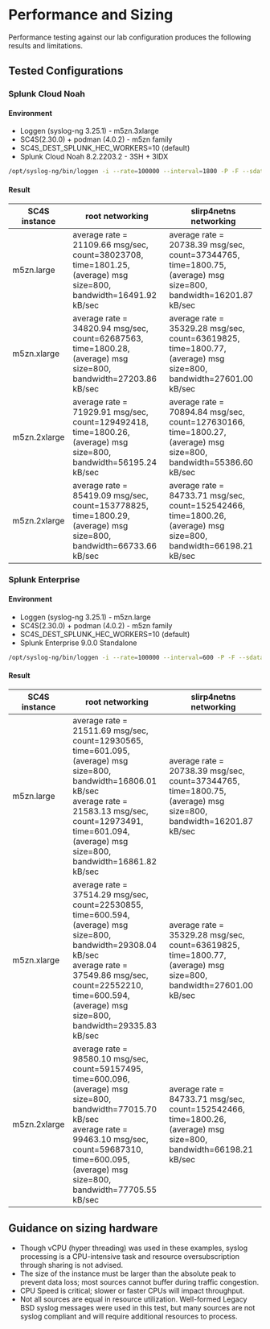 # Performance and Sizing
Performance testing against our lab configuration produces the following results and limitations. 

## Tested Configurations

### Splunk Cloud Noah
#### Environment

* Loggen (syslog-ng 3.25.1) - m5zn.3xlarge
* SC4S(2.30.0) + podman (4.0.2) - m5zn family
* SC4S_DEST_SPLUNK_HEC_WORKERS=10 (default)
* Splunk Cloud Noah 8.2.2203.2 - 3SH + 3IDX

```bash
/opt/syslog-ng/bin/loggen -i --rate=100000 --interval=1800 -P -F --sdata="[test name=\"stress17\"]" -s 800 --active-connections=10 <local_hostmane> <sc4s_external_tcp514_port>
```
#### Result  

| SC4S instance | root networking                                                                                                     | slirp4netns networking                                                                                                |
|---------------|---------------------------------------------------------------------------------------------------------------------|-----------------------------------------------------------------------------------------------------------------------|
| m5zn.large    | average rate = 21109.66 msg/sec, count=38023708, time=1801.25, (average) msg size=800, bandwidth=16491.92 kB/sec    | average rate = 20738.39 msg/sec, count=37344765, time=1800.75, (average) msg size=800, bandwidth=16201.87 kB/sec      |
| m5zn.xlarge   | average rate = 34820.94 msg/sec, count=62687563, time=1800.28, (average) msg size=800, bandwidth=27203.86 kB/sec    | average rate = 35329.28 msg/sec, count=63619825, time=1800.77, (average) msg size=800, bandwidth=27601.00 kB/sec      |
| m5zn.2xlarge  | average rate = 71929.91 msg/sec, count=129492418, time=1800.26, (average) msg size=800, bandwidth=56195.24 kB/sec   | average rate = 70894.84 msg/sec, count=127630166, time=1800.27, (average) msg size=800, bandwidth=55386.60 kB/sec     |
| m5zn.2xlarge  | average rate = 85419.09 msg/sec, count=153778825, time=1800.29, (average) msg size=800, bandwidth=66733.66 kB/sec   | average rate = 84733.71 msg/sec, count=152542466, time=1800.26, (average) msg size=800, bandwidth=66198.21 kB/sec     |




### Splunk Enterprise
#### Environment

* Loggen (syslog-ng 3.25.1) - m5zn.large
* SC4S(2.30.0) + podman (4.0.2) - m5zn family
* SC4S_DEST_SPLUNK_HEC_WORKERS=10 (default)
* Splunk Enterprise 9.0.0 Standalone

```bash
/opt/syslog-ng/bin/loggen -i --rate=100000 --interval=600 -P -F --sdata="[test name=\"stress17\"]" -s 800 --active-connections=10 <local_hostmane> <sc4s_external_tcp514_port>
```
#### Result  

| SC4S instance | root networking                                                                                                                                                                                                                           | slirp4netns networking                                                                                                |
|---------------|-------------------------------------------------------------------------------------------------------------------------------------------------------------------------------------------------------------------------------------------|-----------------------------------------------------------------------------------------------------------------------|
| m5zn.large    | average rate = 21511.69 msg/sec, count=12930565, time=601.095, (average) msg size=800, bandwidth=16806.01 kB/sec <br/> average rate = 21583.13 msg/sec, count=12973491, time=601.094, (average) msg size=800, bandwidth=16861.82 kB/sec   | average rate = 20738.39 msg/sec, count=37344765, time=1800.75, (average) msg size=800, bandwidth=16201.87 kB/sec      |
| m5zn.xlarge   | average rate = 37514.29 msg/sec, count=22530855, time=600.594, (average) msg size=800, bandwidth=29308.04 kB/sec <br/> average rate = 37549.86 msg/sec, count=22552210, time=600.594, (average) msg size=800, bandwidth=29335.83 kB/sec   | average rate = 35329.28 msg/sec, count=63619825, time=1800.77, (average) msg size=800, bandwidth=27601.00 kB/sec      |
| m5zn.2xlarge  | average rate = 98580.10 msg/sec, count=59157495, time=600.096, (average) msg size=800, bandwidth=77015.70 kB/sec <br/> average rate = 99463.10 msg/sec, count=59687310, time=600.095, (average) msg size=800, bandwidth=77705.55 kB/sec   | average rate = 84733.71 msg/sec, count=152542466, time=1800.26, (average) msg size=800, bandwidth=66198.21 kB/sec     |



## Guidance on sizing hardware

* Though vCPU (hyper threading) was used in these examples, syslog processing is a CPU-intensive task and resource oversubscription through sharing is not advised.
* The size of the instance must be larger than the absolute peak to prevent data loss; most sources cannot buffer during traffic congestion.
* CPU Speed is critical; slower or faster CPUs will impact throughput.
* Not all sources are equal in resource utilization. Well-formed Legacy BSD syslog messages were used in this test, but many sources are not syslog compliant and will require additional resources to process.

